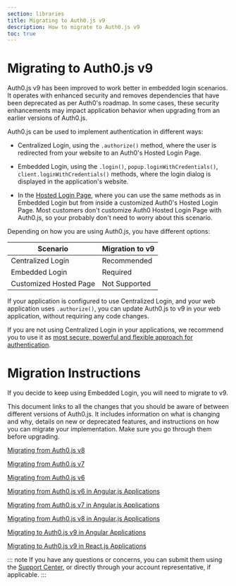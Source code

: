 ```yaml
---
section: libraries
title: Migrating to Auth0.js v9
description: How to migrate to Auth0.js v9
toc: true
---
```

# Migrating to Auth0.js v9

Auth0.js v9 has been improved to work better in embedded login scenarios. It operates with enhanced security and removes dependencies that have been deprecated as per Auth0's roadmap. In some cases, these security enhancements may impact application behavior when upgrading from an earlier versions of Auth0.js. 

Auth0.js can be used to implement authentication in different ways:

- Centralized Login, using the `.authorize()` method, where the user is redirected from your website to an Auth0's Hosted Login Page.

- Embedded Login, using the `.login()`, `popup.loginWithCredentials()`, `client.loginWithCredentials()` methods, where the login dialog is displayed in the application's website.

- In the [Hosted Login Page](/hosted-pages/login), where you can use the same methods as in Embedded Login but from inside a customized Auth0's Hosted Login Page. Most customers don't customize Auth0 Hosted Login Page with Auth0.js, so your probably don't need to worry about this scenario.

Depending on how you are using Auth0.js, you have different options:

| Scenario | Migration to v9 | 
| --- | --- | 
| Centralized Login | Recommended |
| Embedded Login | Required |
| Customized Hosted Page | Not Supported |

If your application is configured to use Centralized Login, and your web application uses `.authorize()`, you can update Auth0.js to v9 in your web application, without requiring any code changes.

If you are not using Centralized Login in your applications, we recommend you to use it as [most secure, powerful and flexible approach for authentication](/guides/login/centralized-vs-embedded). 

# Migration Instructions

If you decide to keep using Embedded Login, you will need to migrate to v9. 

This document links to all the changes that you should be aware of between different versions of Auth0.js. It includes information on what is changing and why, details on new or deprecated features, and instructions on how you can migrate your implementation. Make sure you go through them before upgrading.

[Migrating from Auth0.js v8](/libraries/auth0js/v9/migration-v8-v9)

[Migrating from Auth0.js v7](/libraries/auth0js/v9/migration-v7-v9)

[Migrating from Auth0.js v6](/libraries/auth0js/v9/migration-v6-v9)

[Migrating from Auth0.js v6 in Angular.js Applications](/libraries/auth0js/v9/migration-angularjs-v7)

[Migrating from Auth0.js v7 in Angular.js Applications](/libraries/auth0js/v9/migration-angularjs-v7)

[Migrating from Auth0.js v8 in Angular.js Applications](/libraries/auth0js/v9/migration-angularjs-v8)

[Migrating to Auth0.js v9 in Angular Applications](/libraries/auth0js/v9/migration-angular)

[Migrating to Auth0.js v9 in React.js Applications](/libraries/auth0js/v9/migration-react)


::: note
If you have any questions or concerns, you can submit them using the [Support Center](${env.DOMAIN_URL_SUPPORT}), or directly through your account representative, if applicable. 
:::

